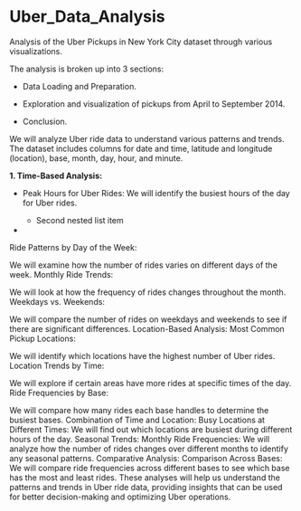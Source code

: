 # Uber_Data_Analysis

Analysis of the Uber Pickups in New York City dataset through various visualizations.

The analysis is broken up into 3 sections:
- Data Loading and Preparation.
* Exploration and visualization of pickups from April to September 2014.
+ Conclusion.

We will analyze Uber ride data to understand various patterns and trends. The dataset includes columns for date and time, latitude and longitude (location), base, month, day, hour, and minute.

**1. Time-Based Analysis:**
   - Peak Hours for Uber Rides: We will identify the busiest hours of the day for Uber rides.
     - Second nested list item

- 
Ride Patterns by Day of the Week:

We will examine how the number of rides varies on different days of the week.
Monthly Ride Trends:

We will look at how the frequency of rides changes throughout the month.
Weekdays vs. Weekends:

We will compare the number of rides on weekdays and weekends to see if there are significant differences.
Location-Based Analysis:
Most Common Pickup Locations:

We will identify which locations have the highest number of Uber rides.
Location Trends by Time:

We will explore if certain areas have more rides at specific times of the day.
Ride Frequencies by Base:

We will compare how many rides each base handles to determine the busiest bases.
Combination of Time and Location:
Busy Locations at Different Times:
We will find out which locations are busiest during different hours of the day.
Seasonal Trends:
Monthly Ride Frequencies:
We will analyze how the number of rides changes over different months to identify any seasonal patterns.
Comparative Analysis:
Comparison Across Bases:
We will compare ride frequencies across different bases to see which base has the most and least rides.
These analyses will help us understand the patterns and trends in Uber ride data, providing insights that can be used for better decision-making and optimizing Uber operations.
